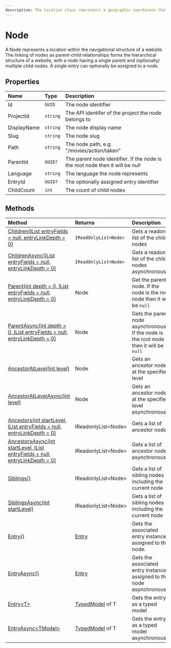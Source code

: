 ```yaml
---
description: The Location class represents a geographic coordinate that specifies the position of a point on the Earth's surface.
---
```


# Node

A Node represents a location within the navigational structure of a website. The linking of nodes as parent-child relationships forms the hierarchical structure of a website, with a node having a single parent and (optionally) multiple child nodes. A single entry can optionally be assigned to a node.

## Properties

| Name | Type | Description |
| :--- | :--- | :---------- |
| Id | `GUID` | The node identifier |
| ProjectId | `string` | The API identifer of the project the node belongs to |
| DisplayName | `string` | The node display name |
| Slug | `string` | The node slug |
| Path | `string` | The node path, e.g. "/movies/action/taken" |
| ParentId | `GUID?` | The parent node identifier. If the node is the root node then it will be _null_ |
| Language | `string` | The language the node represents |
| EntryId | `GUID?` | The optionally assigned entry identifier |
| ChildCount | `int` | The count of child nodes |

## Methods

| Method | Returns | Description |
| :----- | :------ | :-----------|
| [Children(IList<string> entryFields = null, entryLinkDepth = 0)](/model/node-methods.md#children) | `IReadOnlyList<Node>`| Gets a readonly list of the child nodes |
| [ChildrenAsync(IList<string> entryFields = null, entryLinkDepth = 0)](/model/node-methods.md#childrenasync) | `IReadOnlyList<Node>`| Gets a readonly list of the child nodes asynchronously |
| [Parent(int depth = 0, IList<string> entryFields = null, entryLinkDepth = 0)](/model/node-methods.md#parent) | Node | Get the parent node. If the node is the root node then it will be `null` |
| [ParentAsync(int depth = 0, IList<string> entryFields = null, entryLinkDepth = 0)](/model/node-methods.md#parentasync) | Node | Gets the parent node asynchronously. If the node is the root node then it will be `null` |
| [AncestorAtLevel(int level)](/model/node-methods.md#ancestoratlevel) | Node | Gets an ancestor node at the specified level
| [AncestorAtLevelAsync(int level)](/model/node-methods.md#ancestoratlevelasync) | Node | Gets an ancestor node at the specified level asynchronously |
| [Ancestors(int startLevel, IList<string> entryFields = null, entryLinkDepth = 0)](/model/node-methods.md#ancestors) | IReadonlyList&lt;Node&gt; | Gets a list of ancestor nodes |
| [AncestorsAsync(int startLevel, IList<string> entryFields = null, entryLinkDepth = 0)](/model/node-methods.md#ancestorsasync) | IReadonlyList&lt;Node&gt; | Gets a list of ancestor nodes asynchronously |
| [Siblings()](/model/node-methods.md#siblings) | IReadonlyList&lt;Node&gt; | Gets a list of sibling nodes including the current node |
| [SiblingsAsync(int startLevel)](/model/node-methods.md#siblingsasync) | IReadonlyList&lt;Node&gt; | Gets a list of sibling nodes including the current node |
| [Entry()](/model/node-methods.md#entry) | [Entry](/model/entry.md) | Gets the associated entry instance assigned to the node. |
| [EntryAsync()](/model/node-methods.md#entryasync) | [Entry](/model/entry.md) | Gets the associated entry instance assigned to the node asynchronously.  |
| [Entry&lt;T&gt;](/model/node-methods.md#entryt)  | [TypedModel](/key-concepts/typed-models.ms) of T | Gets the entry as a typed model |
| [EntryAsync&lt;TModel&gt;](/model/node-methods.md#entryasynct)  | [TypedModel](/key-concepts/typed-models.ms) of T | Gets the entry as a typed model asynchronously |
